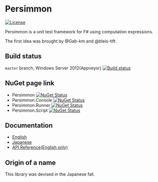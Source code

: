 # Persimmon

[![License][license-image]][license-url]

Persimmon is a unit test framework for F# using computation expressions.

The first idea was brought by @Gab-km and @bleis-tift.

## Build status

``master`` branch, Windows Server 2012(Appveyor) [![Build status](https://ci.appveyor.com/api/projects/status/89d7837yqc2kg8lt/branch/master?svg=true)](https://ci.appveyor.com/project/pocketberserker/persimmon/branch/master)

## NuGet page link

* Persimmon [![NuGet Status](http://img.shields.io/nuget/v/Persimmon.svg?style=flat)](https://www.nuget.org/packages/Persimmon/)
* Persimmon.Console [![NuGet Status](http://img.shields.io/nuget/v/Persimmon.Console.svg?style=flat)](https://www.nuget.org/packages/Persimmon.Console/)
* Persimmon.Runner [![NuGet Status](http://img.shields.io/nuget/v/Persimmon.Runner.svg?style=flat)](https://www.nuget.org/packages/Persimmon.Runner/)
* Persimmon.Script [![NuGet Status](http://img.shields.io/nuget/v/Persimmon.Script.svg?style=flat)](https://www.nuget.org/packages/Persimmon.Script/)

## Documentation

* [English](http://persimmon-projects.github.io/Persimmon/)
* [Japanese](http://persimmon-projects.github.io/Persimmon/ja/)
* [API Reference(English only)](http://persimmon-projects.github.io/Persimmon/reference/)

## Origin of a name

This library was devised in the Japanese fall.

[license-url]: https://github.com/persimmon-projects/Persimmon/blob/master/LICENSE
[license-image]: https://img.shields.io/github/license/persimmon-projects/Persimmon.svg

